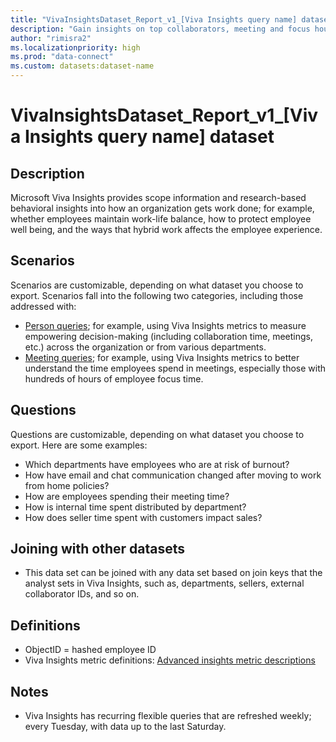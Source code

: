 ```yaml
---
title: "VivaInsightsDataset_Report_v1_[Viva Insights query name] dataset"
description: "Gain insights on top collaborators, meeting and focus hours, and other personal productivity metrics."
author: "rimisra2"
ms.localizationpriority: high
ms.prod: "data-connect"
ms.custom: datasets:dataset-name
---
```


# VivaInsightsDataset_Report_v1_[Viva Insights query name] dataset

## Description

Microsoft Viva Insights provides scope information and research-based behavioral insights into how an organization gets work done; for example, whether employees maintain work-life balance, how to protect employee well being, and the ways that hybrid work affects the employee experience.

## Scenarios

Scenarios are customizable, depending on what dataset you choose to export. Scenarios fall into the following two categories, including those addressed with:

- [Person queries](/viva/insights/advanced/analyst/person-query-overview); for example, using Viva Insights metrics to measure empowering decision-making (including collaboration time, meetings, etc.) across the organization or from various departments.
- [Meeting queries](/viva/insights/advanced/analyst/meeting-query); for example, using Viva Insights metrics to better understand the time employees spend in meetings, especially those with hundreds of hours of employee focus time.

## Questions

Questions are customizable, depending on what dataset you choose to export. Here are some examples:

-	Which departments have employees who are at risk of burnout?
-	How have email and chat communication changed after moving to work from home policies?
-	How are employees spending their meeting time?
-	How is internal time spent distributed by department?
-	How does seller time spent with customers impact sales?


## Joining with other datasets

-	This data set can be joined with any data set based on join keys that the analyst sets in Viva Insights, such as, departments, sellers, external collaborator IDs, and so on.

## Definitions

-	ObjectID = hashed employee ID
-	Viva Insights metric definitions: [Advanced insights metric descriptions](/viva/insights/advanced/reference/metrics)

## Notes

-	Viva Insights has recurring flexible queries that are refreshed weekly; every Tuesday, with data up to the last Saturday.

